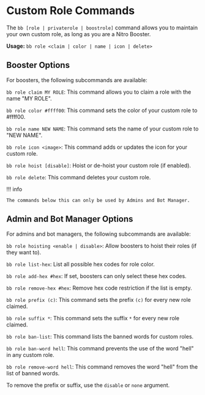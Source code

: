 # Custom Role Commands

The `bb [role | privaterole | boostrole]` command allows you to maintain your own custom role, as long as you are a Nitro Booster.

**Usage:** `bb role <claim | color | name | icon | delete>`

## Booster Options

For boosters, the following subcommands are available:

`bb role claim MY ROLE`: This command allows you to claim a role with the name "MY ROLE".

`bb role color #ffff00`: This command sets the color of your custom role to #ffff00.

`bb role name NEW NAME`: This command sets the name of your custom role to "NEW NAME".

`bb role icon <image>`: This command adds or updates the icon for your custom role.

`bb role hoist [disable]`: Hoist or de-hoist your custom role (if enabled).

`bb role delete`: This command deletes your custom role.

!!! info

    The commands below this can only be used by Admins and Bot Manager.

## Admin and Bot Manager Options

For admins and bot managers, the following subcommands are available:

`bb role hoisting <enable | disable>`: Allow boosters to hoist their roles (if they want to).

`bb role list-hex`: List all possible hex codes for role color.

`bb role add-hex #hex`: If set, boosters can only select these hex codes.

`bb role remove-hex #hex`: Remove hex code restriction if the list is empty.

`bb role prefix (c)`: This command sets the prefix `(c)` for every new role claimed.

`bb role suffix *`: This command sets the suffix `*` for every new role claimed.

`bb role ban-list`: This command lists the banned words for custom roles.

`bb role ban-word hell`: This command prevents the use of the word "hell" in any custom role.

`bb role remove-word hell`: This command removes the word "hell" from the list of banned words.

To remove the prefix or suffix, use the `disable` or `none` argument.
